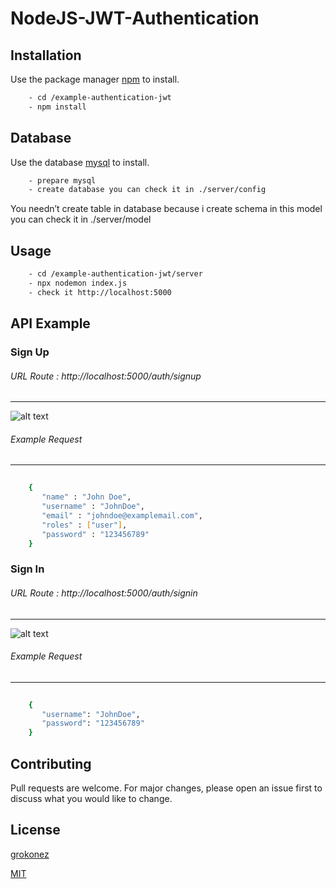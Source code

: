 # NodeJS-JWT-Authentication

## Installation

Use the package manager [npm](https://nodejs.org/en/) to install.

```bash
    - cd /example-authentication-jwt
    - npm install
```

## Database

Use the database [mysql](https://www.mysql.com/) to install.

```bash
    - prepare mysql 
    - create database you can check it in ./server/config 
```

You needn’t create table in database because i create schema in this model you can check it in ./server/model

## Usage

```bash
    - cd /example-authentication-jwt/server
    - npx nodemon index.js
    - check it http://localhost:5000
```

## API Example 

### Sign Up
###### URL Route : http://localhost:5000/auth/signup 

---

![alt text](https://i.ibb.co/mcRLV5S/Screen-Shot-2563-03-11-at-17-36-15.png)

###### Example Request
---
```bash
    
    {
       "name" : "John Doe", 
       "username" : "JohnDoe",
       "email" : "johndoe@examplemail.com",
       "roles" : ["user"],
       "password" : "123456789"
    }

```

### Sign In
###### URL Route : http://localhost:5000/auth/signin 

---

![alt text](https://i.ibb.co/hYYpxF7/Screen-Shot-2563-03-11-at-19-15-46.png)

###### Example Request
---
```bash
    
    {
       "username": "JohnDoe",
       "password": "123456789"
    }

```

## Contributing
Pull requests are welcome. For major changes, please open an issue first to discuss what you would like to change.

## License
[grokonez](https://grokonez.com/node-js/jwt/nodejs-jwt-authentication-nodejs-express-restapis-json-web-token-bcryptjs-sequelize-mysql)

[MIT](https://choosealicense.com/licenses/mit/)

